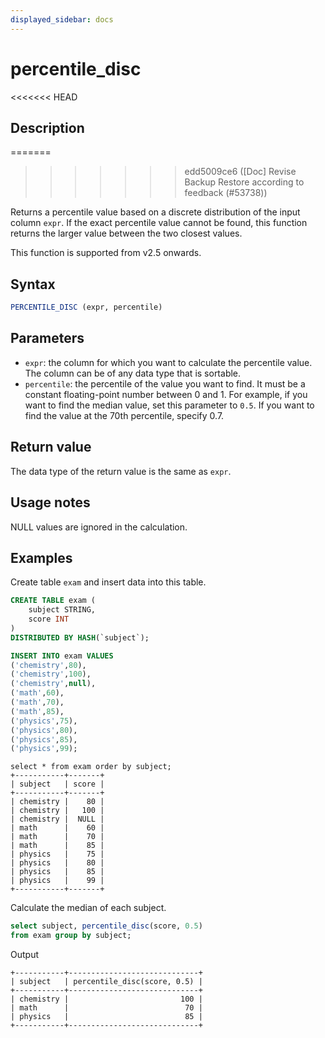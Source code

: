 ```yaml
---
displayed_sidebar: docs
---
```


# percentile_disc

<<<<<<< HEAD
## Description
=======

>>>>>>> edd5009ce6 ([Doc] Revise Backup Restore according to feedback (#53738))

Returns a percentile value based on a discrete distribution of the input column `expr`. If the exact percentile value cannot be found, this function returns the larger value between the two closest values.

This function is supported from v2.5 onwards.

## Syntax

```SQL
PERCENTILE_DISC (expr, percentile) 
```

## Parameters

- `expr`: the column for which you want to calculate the percentile value. The column can be of any data type that is sortable.
- `percentile`: the percentile of the value you want to find. It must be a constant floating-point number between 0 and 1. For example, if you want to find the median value, set this parameter to `0.5`. If you want to find the value at the 70th percentile, specify 0.7.

## Return value

The data type of the return value is the same as `expr`.

## Usage notes

NULL values are ignored in the calculation.

## Examples

Create table `exam` and insert data into this table.

```sql
CREATE TABLE exam (
    subject STRING,
    score INT
) 
DISTRIBUTED BY HASH(`subject`);

INSERT INTO exam VALUES
('chemistry',80),
('chemistry',100),
('chemistry',null),
('math',60),
('math',70),
('math',85),
('physics',75),
('physics',80),
('physics',85),
('physics',99);
```

```Plain
select * from exam order by subject;
+-----------+-------+
| subject   | score |
+-----------+-------+
| chemistry |    80 |
| chemistry |   100 |
| chemistry |  NULL |
| math      |    60 |
| math      |    70 |
| math      |    85 |
| physics   |    75 |
| physics   |    80 |
| physics   |    85 |
| physics   |    99 |
+-----------+-------+
```

Calculate the median of each subject.

```SQL
select subject, percentile_disc(score, 0.5)
from exam group by subject;
```

Output

```Plain
+-----------+-----------------------------+
| subject   | percentile_disc(score, 0.5) |
+-----------+-----------------------------+
| chemistry |                         100 |
| math      |                          70 |
| physics   |                          85 |
+-----------+-----------------------------+
```
